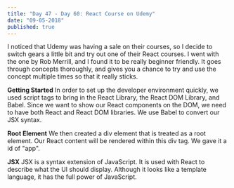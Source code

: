 ```yaml
---
title: "Day 47 - Day 60: React Course on Udemy"
date: "09-05-2018"
published: true
---
```

I noticed that Udemy was having a sale on their courses, so I decide to switch gears a little bit and try out one of their React courses. I went with the one by Rob Merrill, and I found it to be really beginner friendly. It goes through concepts thoroughly, and gives you a chance to try and use the concept multiple times so that it really sticks.

**Getting Started**
In order to set up the developer environment quickly, we used script tags to bring in the React Library, the React DOM Library, and Babel. Since we want to show our React components on the DOM, we need to have both React and React DOM libraries. We use Babel to convert our JSX syntax.

**Root Element**
We then created a div element that is treated as a root element. Our React content will be rendered within this div tag. We gave it a id of "app".

**JSX**
JSX is a syntax extension of JavaScript. It is used with React to describe what the UI should display. Although it looks like a template language, it has the full power of JavaScript.
